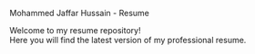 Mohammed Jaffar Hussain - Resume

Welcome to my resume repository!  
Here you will find the latest version of my professional resume.

